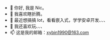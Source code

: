 - 👋 你好, 我是 Nic。
- 👀 我喜欢瞎折腾。
- 🌱 最近想搞搞 Iot，看看嵌入式，学学安卓开发、、、
- 💞️ 我还喜欢玩、、、
- 📫 这是我的邮箱：xybin1990@163.com

<!---
xybin1990/xybin1990 is a ✨ special ✨ repository because its `README.md` (this file) appears on your GitHub profile.
You can click the Preview link to take a look at your changes.
--->
